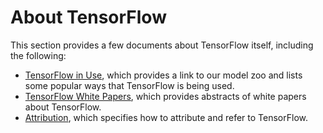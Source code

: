 # About TensorFlow

This section provides a few documents about TensorFlow itself,
including the following:

  * <a href="../about/uses.md">TensorFlow in Use</a>, which provides a link to our model zoo and
    lists some popular ways that TensorFlow is being used.
  * <a href="../about/bib.md">TensorFlow White Papers</a>, which provides abstracts of white papers
    about TensorFlow.
  * <a href="../about/attribution.md">Attribution</a>, which specifies how to attribute and refer
    to TensorFlow.
